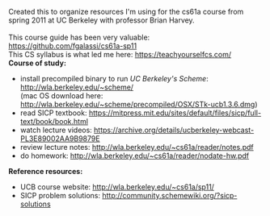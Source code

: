 Created this to organize resources I'm using for the cs61a course from spring 2011 at UC Berkeley with professor Brian Harvey.
<br><br>This course guide has been very valuable: https://github.com/fgalassi/cs61a-sp11
<br>This CS syllabus is what led me here: https://teachyourselfcs.com/
<br>
<b>Course of study:</b>
- install precompiled binary to run <i>UC Berkeley's Scheme</i>: http://wla.berkeley.edu/~scheme/ 
  <br>(mac OS download here: http://wla.berkeley.edu/~scheme/precompiled/OSX/STk-ucb1.3.6.dmg)
- read SICP textbook: https://mitpress.mit.edu/sites/default/files/sicp/full-text/book/book.html
- watch lecture videos: https://archive.org/details/ucberkeley-webcast-PL3E89002AA9B9879E
- review lecture notes: http://wla.berkeley.edu/~cs61a/reader/notes.pdf
- do homework: http://wla.berkeley.edu/~cs61a/reader/nodate-hw.pdf

<b>Reference resources:</b>
- UCB course website: http://wla.berkeley.edu/~cs61a/sp11/
- SICP problem solutions: http://community.schemewiki.org/?sicp-solutions
